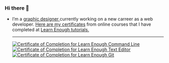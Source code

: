 ### Hi there 👋
- I’m a <a href="https://www.behance.net/lucianabacelar"> graphic designer </a> currently working on a new carreer as a web developer. <a href= "https://www.learnenough.com/certificates/luludeolive"> Here are my certificates</a> from online courses that I have completed at <a href="https://www.learnenough.com/"> Learn Enough tutorials.<br><hr />
<a href="https://www.learnenough.com/certificates/luludeolive"><img src="https://www.learnenough.com/certificates/luludeolive/command-line-tutorial.svg" alt="Certificate of Completion for Learn Enough Command Line"></a><a href="https://www.learnenough.com/certificates/luludeolive"><img src="https://www.learnenough.com/certificates/luludeolive/text-editor-tutorial.svg" alt="Certificate of Completion for Learn Enough Text Editor"></a><a href="https://www.learnenough.com/certificates/luludeolive"><img src="https://www.learnenough.com/certificates/luludeolive/git-tutorial.svg" alt="Certificate of Completion for Learn Enough Git"></a>

<!--
**ludeoliveira/ludeoliveira** is a ✨ _special_ ✨ repository because its `README.md` (this file) appears on your GitHub profile.

